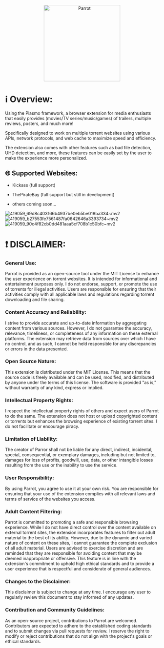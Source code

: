 <div align="center">
    <img src="https://github.com/loty2019/Parrot/assets/125715080/7267d0c2-4ebf-404f-bee5-34651b1dd3c4" width="250" alt="Parrot">
</div>

# ℹ️ Overview:

Using the Plasmo framework, a browser extension for media enthusiasts that easily provides (movies/TV series/music/games) of trailers, multiple reviews, posters, and much more!

Specifically designed to work on multiple torrent websites using various APIs, network protocols, and web cache to maximize speed and efficiency. 

The extension also comes with other features such as bad file detection, UHD detection, and more, these features can be easily set by the user to make the experience more personalized.

## 🌐 Supported Websites: 
- Kickass (full support)

- ThePirateBay (full support but still in development)

- others coming soon...

![419059_69d8c403166b4937be0eb5be018ba334~mv2](https://github.com/loty2019/Parrot/assets/125715080/eb2abcbf-aef8-44d9-826d-344cb62826db)
![419059_b27553fe7561487fa0642646a3393734~mv2](https://github.com/loty2019/Parrot/assets/125715080/f5f52b39-a119-4af4-80c9-e3373f6f9fac)
![419059_90c4f82cb0dd481aaa5cf708b1c50bfc~mv2](https://github.com/loty2019/Parrot/assets/125715080/13806d73-c3fe-4727-b539-2a8dd9e276bb)


# ❗️ DISCLAIMER:


### General Use:

Parrot is provided as an open-source tool under the MIT License to enhance the user experience on torrent websites. It is intended for informational and entertainment purposes only. I do not endorse, support, or promote the use of torrents for illegal activities. Users are responsible for ensuring that their activities comply with all applicable laws and regulations regarding torrent downloading and file sharing.

### Content Accuracy and Reliability:

I strive to provide accurate and up-to-date information by aggregating content from various sources. However, I do not guarantee the accuracy, relevance, timeliness, or completeness of any information on these external platforms. The extension may retrieve data from sources over which I have no control, and as such, I cannot be held responsible for any discrepancies or errors in the data presented.
​
### Open Source Nature:

This extension is distributed under the MIT License. This means that the source code is freely available and can be used, modified, and distributed by anyone under the terms of this license. The software is provided "as is," without warranty of any kind, express or implied.
​
### Intellectual Property Rights:

I respect the intellectual property rights of others and expect users of Parrot to do the same. The extension does not host or upload copyrighted content or torrents but enhances the browsing experience of existing torrent sites. I do not facilitate or encourage piracy.

### Limitation of Liability:

The creator of Parror shall not be liable for any direct, indirect, incidental, special, consequential, or exemplary damages, including but not limited to, damages for loss of profits, goodwill, use, data, or other intangible losses resulting from the use or the inability to use the service.
​
### User Responsibility: 

By using Parrot, you agree to use it at your own risk. You are responsible for ensuring that your use of the extension complies with all relevant laws and terms of service of the websites you access.
​
### Adult Content Filtering:

Parrot is committed to promoting a safe and responsible browsing experience. While I do not have direct control over the content available on external torrent sites, the extension incorporates features to filter out adult material to the best of its ability. However, due to the dynamic and varied nature of content on these sites, I cannot guarantee the complete exclusion of all adult material. Users are advised to exercise discretion and are reminded that they are responsible for avoiding content that may be deemed inappropriate or offensive. This feature is in line with the extension's commitment to uphold high ethical standards and to provide a user experience that is respectful and considerate of general audiences.
​
### Changes to the Disclaimer:

This disclaimer is subject to change at any time. I encourage any user to regularly review this document to stay informed of any updates.

### Contribution and Community Guidelines:

As an open-source project, contributions to Parrot are welcomed. Contributors are expected to adhere to the established coding standards and to submit changes via pull requests for review. I reserve the right to modify or reject contributions that do not align with the project's goals or ethical standards.
